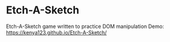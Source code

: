 # Etch-A-Sketch

Etch-A-Sketch game written to practice DOM manipulation 
Demo: https://kenya123.github.io/Etch-A-Sketch/
